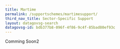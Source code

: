 ```yaml
---
title: Martime
permalink: /supportschemes/martimesupport/
third_nav_title: Sector-Specific Support
layout: datagovsg-search
datagovsg-id: bdb377b8-096f-4f86-9c4f-85bad80ef93c
---
```


Comming Soon2